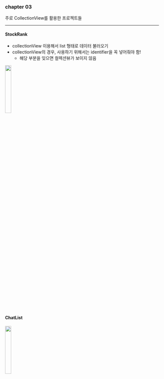 ### chapter 03
주로 CollectionView를 활용한 프로젝트들

----

#### StockRank
- collectionView 이용해서 list 형태로 데이터 불러오기
- collectionView의 경우, 사용하기 위해서는 identifier을 꼭 넣어줘야 함!
  - 해당 부분을 잊으면 컬렉션뷰가 보이지 않음
<img width="20%" src="https://github.com/jeongyun-kim/iOS/assets/131102119/937895d1-ba4e-42da-9164-dc1ab5b414fc"/>

<br/>
<br/>

#### ChatList
<img width="20%" src="https://github.com/jeongyun-kim/iOS/assets/131102119/c496a54c-a96c-4a57-9029-2d2fd78f6b5d"/>
